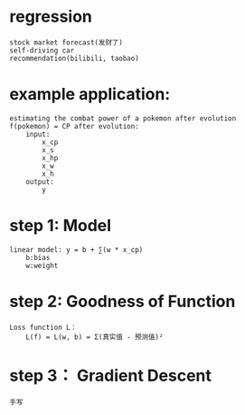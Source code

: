 # regression
    stock market forecast(发财了)
    self-driving car
    recommendation(bilibili, taobao)

# example application:
    estimating the combat power of a pokemon after evolution
    f(pokemon) = CP after evolution:
        input:
            x_cp
            x_s
            x_hp
            x_w
            x_h
        output:
            y
# step 1: Model
    linear model: y = b + ∑(w * x_cp)
        b:bias
        w:weight
# step 2: Goodness of Function
    Loss function L：
        L(f) = L(w, b) = Σ(真实值 - 预测值)²
# step 3： Gradient Descent
    手写